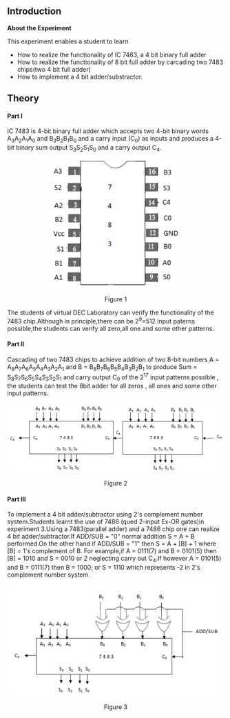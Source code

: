 ## Introduction

**About the Experiment**

This experiment enables a student to learn
- How to realize the functionality of IC 7483, a 4 bit binary full adder
- How to realize the functionality of 8 bit full adder by carcading two 7483 chips(two 4 bit full adder)
- How to implement a 4 bit adder/substractor.

## Theory
 
#### Part I 
IC 7483 is 4-bit binary full adder which accepts two 4-bit binary words A<sub>3</sub>A<sub>2</sub>A<sub>1</sub>A<sub>0</sub> and B<sub>3</sub>B<sub>2</sub>B<sub>1</sub>B<sub>0</sub> and a carry input (C<sub>0</sub>) as inputs and produces a 4-bit binary sum output S<sub>3</sub>S<sub>2</sub>S<sub>1</sub>S<sub>0</sub> and a carry output C<sub>4</sub>.
                           
<div align="center">
  <img src="images/1.png" style="width:300px;height:300px;"/> 
      <p>Figure 1</p>
                           
</div>

The students of virtual DEC Laboratory can verify the functionality of the 7483 chip.Although in principle,there can be 2<sup>9</sup>=512 input paterns possible,the students can verify all zero,all one and some other patterns.
                                                    
                                                    
#### Part II 

 Cascading of two 7483 chips to achieve addition of two 8-bit numbers A =  A<sub>8</sub>A<sub>7</sub>A<sub>6</sub>A<sub>5</sub>A<sub>4</sub>A<sub>3</sub>A<sub>2</sub>A<sub>1</sub> and B =  B<sub>8</sub>B<sub>7</sub>B<sub>6</sub>B<sub>5</sub>B<sub>4</sub>B<sub>3</sub>B<sub>2</sub>B<sub>1</sub> to produce Sum = S<sub>8</sub>S<sub>7</sub>S<sub>6</sub>S<sub>5</sub>S<sub>4</sub>S<sub>3</sub>S<sub>2</sub>S<sub>1</sub> and carry output C<sub>9</sub> of the 2<sup>17</sup> input patterns possible , the students can test the 8bit adder for all zeros , all ones and some other input patterns.  
                            <div align="center">
                            <img src="images/2.png" />
                             <p>
                            Figure 2</p>
                            </div>

                            
#### Part III 

 To implement a 4 bit adder/subtractor using 2's complement number system.Students learnt the use of 7486 (qued 2-input Ex-OR gates)in experiment 3.Using a 7483(parallel adder) and a 7486 chip one can realize 4 bit adder/subtractor.If ADD/SUB = "0" normal addition S = A + B performed.On the other hand if ADD/SUB = "1" then S = A + [B] + 1 where [B] = 1's complement of B.
 For example,if A = 0111(7) and B = 0101(5) then [B] = 1010 and S = 0010 or 2 neglecting carry out C<sub>4</sub>.If however A = 0101(5) and B = 0111(7) then B = 1000; or S = 1110 which represents -2 in 2's complement number system.

  <div align="center">
                            <img src="images/3.png" />
                             <p>
                            Figure 3                         
                    </p>
                        </div>